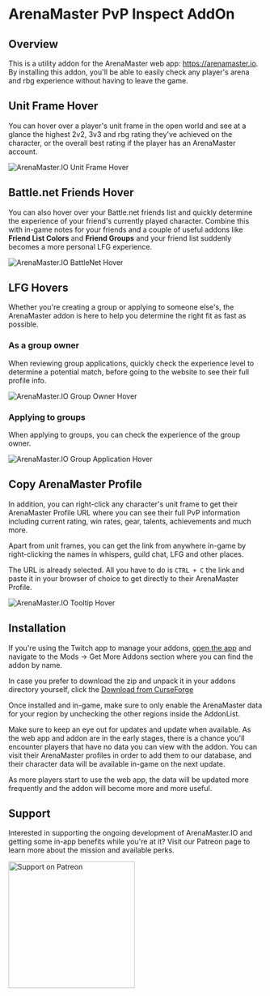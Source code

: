 # ArenaMaster PvP Inspect AddOn

## Overview

This is a utility addon for the ArenaMaster web app: <a href="https://arenamaster.io" target="_blank" rel="noopener">https://arenamaster.io</a>. By installing this addon, you'll be able to easily check any player's arena and rbg experience without having to leave the game.

## Unit Frame Hover

You can hover over a player's unit frame in the open world and see at a glance the highest 2v2, 3v3 and rbg rating they've achieved on the character, or the overall best rating if the player has an ArenaMaster account.

![ArenaMaster.IO Unit Frame Hover](https://arenamaster.s3.eu-central-1.amazonaws.com/addon/HoverTooltip.png "ArenaMaster.IO Tooltip Hover")

## Battle&#46;net Friends Hover

You can also hover over your Battle&#46;net friends list and quickly determine the experience of your friend's currently played character. Combine this with in-game notes for your friends and a couple of useful addons like **Friend List Colors** and **Friend Groups** and your friend list suddenly becomes a more personal LFG experience.

![ArenaMaster.IO BattleNet Hover](https://arenamaster.s3.eu-central-1.amazonaws.com/addon/BattleNetHoverTooltip.png "ArenaMaster.IO BattleNet Hover")

## LFG Hovers

Whether you're creating a group or applying to someone else's, the ArenaMaster addon is here to help you determine the right fit as fast as possible.

### As a group owner

When reviewing group applications, quickly check the experience level to determine a potential match, before going to the website to see their full profile info.

![ArenaMaster.IO Group Owner Hover](https://arenamaster.s3.eu-central-1.amazonaws.com/addon/LFGGroupOwner.png "ArenaMaster.IO Group Owner Hover")

### Applying to groups

When applying to groups, you can check the experience of the group owner.

![ArenaMaster.IO Group Application Hover](https://arenamaster.s3.eu-central-1.amazonaws.com/addon/LFGHoverTooltip.png "ArenaMaster.IO Group Application Hover")

## Copy ArenaMaster Profile

In addition, you can right-click any character's unit frame to get their ArenaMaster Profile URL where you can see their full PvP information including current rating, win rates, gear, talents, achievements and much more.

Apart from unit frames, you can get the link from anywhere in-game by right-clicking the names in whispers, guild chat, LFG and other places.

The URL is already selected. All you have to do is `CTRL + C` the link and paste it in your browser of choice to get directly to their ArenaMaster Profile.

![ArenaMaster.IO Tooltip Hover](https://arenamaster.s3.eu-central-1.amazonaws.com/addon/InspectProfileLinkTooltip.png "ArenaMaster.IO Tooltip Hover")

## Installation

If you're using the Twitch app to manage your addons, <a href="twitch://">open the app</a> and navigate to the Mods -> Get More Addons section where you can find the addon by name.

In case you prefer to download the zip and unpack it in your addons directory yourself, click the <a href="https://www.curseforge.com/wow/addons/" target="_blank" rel="noopener">Download from CurseForge</a>

Once installed and in-game, make sure to only enable the ArenaMaster data for your region by unchecking the other regions inside the AddonList.

Make sure to keep an eye out for updates and update when available. As the web app and addon are in the early stages, there is a chance you'll encounter players that have no data you can view with the addon. You can visit their ArenaMaster profiles in order to add them to our database, and their character data will be available in-game on the next update.

As more players start to use the web app, the data will be updated more frequently and the addon will become more and more useful.

## Support

Interested in supporting the ongoing development of ArenaMaster.IO and getting some in-app benefits while you're at it? Visit our Patreon page to learn more about the mission and available perks.

<a href="https://www.patreon.com/bePatron?u=16032241" target="_blank" rel="noopener">
  <img src="https://arenamaster.s3.eu-central-1.amazonaws.com/addon/patreon-btn.png" alt="Support on Patreon" width="250">
</a>